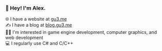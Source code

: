 <h3>👋 Hey! I'm Alex.</h3>
🌐 I have a website at <a href="https://gu3.me/">gu3.me</a><br>
✍️ I have a blog at <a href="https://blog.gu3.me/">blog.gu3.me</a><br>
👨‍💻 I'm interested in game engine development, computer graphics, and web development<br>
💻 I regularly use C# and C/C++<br>
